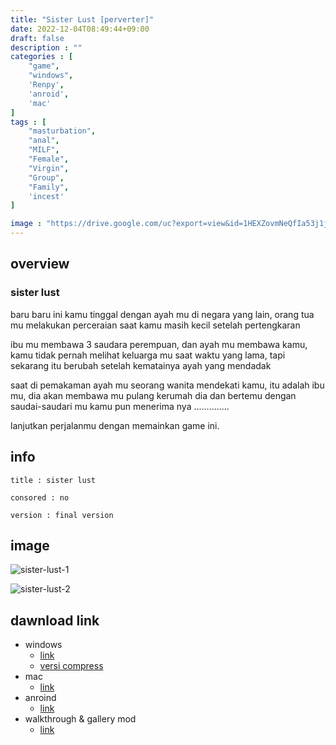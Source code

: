 ```yaml
---
title: "Sister Lust [perverter]"
date: 2022-12-04T08:49:44+09:00
draft: false
description : ""
categories : [
    "game",
    "windows",
    'Renpy',
    'anroid',
    'mac'
]
tags : [
    "masturbation",
    "anal",
    "MILF",
    "Female",
    "Virgin",
    "Group",
    "Family",
    'incest'
]

image : "https://drive.google.com/uc?export=view&id=1HEXZovmNeQfIa53j1jXImQnZbAvo2HbA"
---
```



## overview

### sister lust
baru baru ini kamu tinggal dengan ayah mu di negara yang lain,
orang tua mu melakukan perceraian saat kamu masih kecil setelah
pertengkaran

ibu mu membawa 3 saudara perempuan, dan ayah mu membawa kamu,
kamu tidak pernah melihat keluarga mu saat waktu yang lama,
tapi sekarang itu berubah setelah kematainya ayah yang mendadak
 

saat di pemakaman ayah mu seorang wanita mendekati kamu, itu 
adalah ibu mu, dia akan membawa mu pulang kerumah dia dan bertemu
dengan saudai-saudari mu kamu pun menerima nya ..............

lanjutkan perjalanmu dengan memainkan game ini.

## info 

    title : sister lust

    consored : no

    version : final version



## image

![sister-lust-1](https://drive.google.com/uc?export=view&id=1p9_LFg1pKg9uGB3PbdJjsL_RwYge9F07)

![sister-lust-2](https://drive.google.com/uc?export=view&id=1vTxVNet88OlExrrxnE9HFmIL4pbZPDQkH)

## dawnload link

* windows
    * [link](https://ouo.io/QSIV9K)
    * [versi compress](https://ouo.io/xCo4Yn)
* mac 
    * [link](https://ouo.io/XKPHuQ)
* anroind
    * [link](https://ouo.io/rLFH10)
* walkthrough & gallery mod
    * [link](https://ouo.io/HW79AnT)

